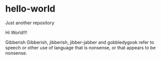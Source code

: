 # hello-world
Just another repository

Hi World!!!

Gibberish
Gibberish, jibberish, jibber-jabber and gobbledygook refer to speech or other use of language that is nonsense, or that appears to be nonsense.
